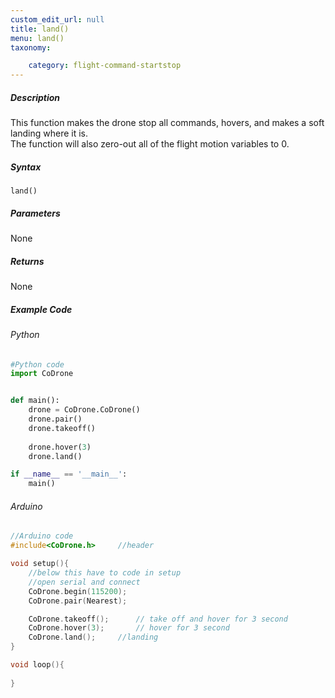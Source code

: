 ```yaml
---
custom_edit_url: null
title: land()
menu: land()
taxonomy:

	category: flight-command-startstop
---
```


##### Description

This function makes the drone stop all commands, hovers, and makes a soft landing where it is. <br />
The function will also zero-out all of the flight motion variables to 0.


##### Syntax
```land()```

##### Parameters

None

##### Returns

None

##### Example Code
###### Python
```python
#Python code
import CoDrone


def main():
	drone = CoDrone.CoDrone()
	drone.pair()
	drone.takeoff()
	
	drone.hover(3)
	drone.land()

if __name__ == '__main__':
	main()

```
###### Arduino
```c
//Arduino code
#include<CoDrone.h>		//header

void setup(){
	//below this have to code in setup
	//open serial and connect
	CoDrone.begin(115200);
	CoDrone.pair(Nearest);

	CoDrone.takeoff();		// take off and hover for 3 second
	CoDrone.hover(3);		// hover for 3 second
	CoDrone.land();		//landing	
}

void loop(){
	
}
```